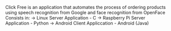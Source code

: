 Click Free is an application that automates the process of ordering products using speech recognition from Google and face recognition from OpenFace
Consists in:
-> Linux Server Application - C
-> Raspberry Pi Server Application - Python
-> Android Client Appliccation - Android (Java)